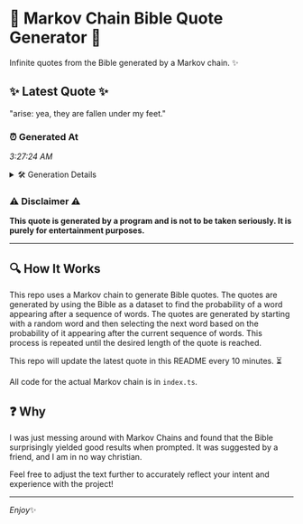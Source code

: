 # 📖 Markov Chain Bible Quote Generator 📖

Infinite quotes from the Bible generated by a Markov chain. ✨

## ✨ Latest Quote ✨
"arise: yea, they are fallen under my feet."

### ⏰ Generated At
*3:27:24 AM*

<details>
    <summary>🛠️ Generation Details</summary>
    <p>
        <strong>🌱 Seed:</strong> arise:<br>
        <strong>🔄 Iterations:</strong> 7<br>
        <strong>📜 Context History:</strong><br>[ arise: ]: yea,<br>[ arise:, yea, ]: they<br>[ arise:, yea,, they ]: are<br>[ arise:, yea,, they, are ]: fallen<br>[ arise:, yea,, they, are, fallen ]: under<br>[ arise:, yea,, they, are, fallen, under ]: my<br>[ yea,, they, are, fallen, under, my ]: feet.<br>
    </p>
</details>

### ⚠️ Disclaimer ⚠️
**This quote is generated by a program and is not to be taken seriously. It is purely for entertainment purposes.**

---

## 🔍 How It Works

This repo uses a Markov chain to generate Bible quotes. The quotes are generated by using the Bible as a dataset to find the probability of a word appearing after a sequence of words. The quotes are generated by starting with a random word and then selecting the next word based on the probability of it appearing after the current sequence of words. This process is repeated until the desired length of the quote is reached.

This repo will update the latest quote in this README every 10 minutes. ⏳

All code for the actual Markov chain is in `index.ts`.

## ❓ Why

I was just messing around with Markov Chains and found that the Bible surprisingly yielded good results when prompted. 
It was suggested by a friend, and I am in no way christian.

Feel free to adjust the text further to accurately reflect your intent and experience with the project!

---

*Enjoy*✨
